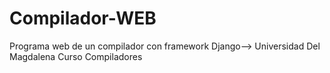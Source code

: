 # Compilador-WEB
Programa web de un compilador con framework Django--> Universidad Del Magdalena Curso Compiladores
